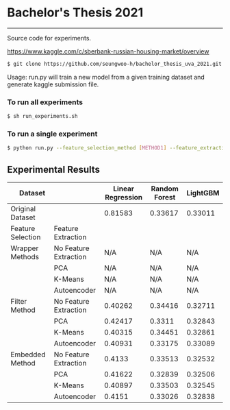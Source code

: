 # Bachelor's Thesis 2021
---
Source code for experiments.

https://www.kaggle.com/c/sberbank-russian-housing-market/overview

```bash
$ git clone https://github.com/seungwoo-h/bachelor_thesis_uva_2021.git
```
Usage: run.py will train a new model from a given training dataset and generate kaggle submission file.

### To run all experiments
```bash
$ sh run_experiments.sh
```

### To run a single experiment
```bash
$ python run.py --feature_selection_method [METHOD1] --feature_extraction_method [METHOD2] --base_model [MODEL]
```
## Experimental Results
| 　Dataset          |                       | Linear Regression | Random Forest | LightGBM |
|-------------------|-----------------------|-------------------|---------------|----------|
| Original Dataset  |                       | 0.81583           | 0.33617       | 0.33011  |
| Feature Selection | Feature Extraction    |                   |               |          |
| Wrapper Methods   | No Feature Extraction | N/A               | N/A           | N/A      |
|                   | PCA                   | N/A               | N/A           | N/A      |
|                   | K-Means               | N/A               | N/A           | N/A      |
|                   | Autoencoder           | N/A               | N/A           | N/A      |
| Filter Method     | No Feature Extraction | 0.40262           | 0.34416       | 0.32711  |
|                   | PCA                   | 0.42417           | 0.3311        | 0.32843  |
|                   | K-Means               | 0.40315           | 0.34451       | 0.32861  |
|                   | Autoencoder           | 0.40931           | 0.33175       | 0.33089  |
| Embedded Method   | No Feature Extraction | 0.4133            | 0.33513       | 0.32532  |
|                   | PCA                   | 0.41622           | 0.32839       | 0.32506  |
|                   | K-Means               | 0.40897           | 0.33503       | 0.32545  |
|                   | Autoencoder           | 0.4151            | 0.33026       | 0.32838  |
